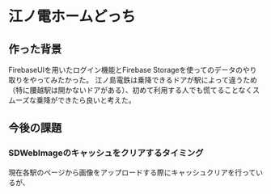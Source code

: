 # 江ノ電ホームどっち

## 作った背景
FirebaseUIを用いたログイン機能とFirebase Storageを使ってのデータのやり取りをやってみたかった。
江ノ島電鉄は乗降できるドアが駅によって違うため（特に腰越駅は開かないドアがある）、初めて利用する人でも慌てることなくスムーズな乗降ができたら良いと考えた。

## 今後の課題
### SDWebImageのキャッシュをクリアするタイミング
現在各駅のページから画像をアップロードする際にキャッシュクリアを行っているが、
